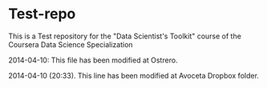 # Test-repo #


This is a Test repository for the "Data Scientist's Toolkit" course of the Coursera Data Science Specialization

2014-04-10: This file has been modified at Ostrero.

2014-04-10 (20:33). This line has been modified at Avoceta Dropbox folder.